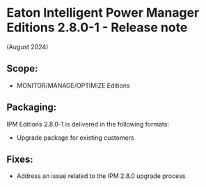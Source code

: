 # Eaton Intelligent Power Manager Editions 2.8.0-1 - Release note
(August 2024)

## Scope:
* MONITOR/MANAGE/OPTIMIZE Editions

## Packaging:
IPM Editions 2.8.0-1 is delivered in the following formats:
- Upgrade package for existing customers

## Fixes:
- Address an issue related to the IPM 2.8.0 upgrade process
